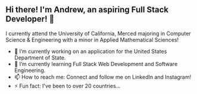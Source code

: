 ## Hi there! I'm Andrew, an aspiring Full Stack Developer! 👋

I currently attend the University of California, Merced majoring in Computer Science & Engineering with a minor in Applied Mathematical Sciences!

- 🔭 I’m currently working on an application for the United States Department of State.
- 🌱 I’m currently learning Full Stack Web Development and Software Engineering.
- 📫 How to reach me: Connect and follow me on LinkedIn and Instagram!
- ⚡ Fun fact: I've been to over 20 countries...

<!--
**aw-reed/aw-reed** is a ✨ _special_ ✨ repository because its `README.md` (this file) appears on your GitHub profile.

Here are some ideas to get you started:

- 🔭 I’m currently working on ...
- 🌱 I’m currently learning ...
- 👯 I’m looking to collaborate on ...
- 🤔 I’m looking for help with ...
- 💬 Ask me about ...
- 📫 How to reach me: ...
- 😄 Pronouns: ...
- ⚡ Fun fact: ...
-->

